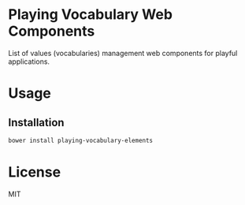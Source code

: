 Playing Vocabulary Web Components
=================================

List of values (vocabularies) management web components for playful applications.

# Usage

## Installation

```bash
bower install playing-vocabulary-elements
```

# License

MIT